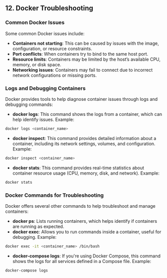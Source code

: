 ## 12. Docker Troubleshooting

### Common Docker Issues
Some common Docker issues include:

- **Containers not starting**: This can be caused by issues with the image, configuration, or resource constraints.
- **Port conflicts**: When containers try to bind to the same host port.
- **Resource limits**: Containers may be limited by the host’s available CPU, memory, or disk space.
- **Networking issues**: Containers may fail to connect due to incorrect network configurations or missing ports.

### Logs and Debugging Containers
Docker provides tools to help diagnose container issues through logs and debugging commands:

- **docker logs**: This command shows the logs from a container, which can help identify issues.
Example:
```bash
docker logs <container_name>
```

- **docker inspect**: This command provides detailed information about a container, including its network settings, volumes, and configuration.
Example:
```bash
docker inspect <container_name>
```

- **docker stats**: This command provides real-time statistics about container resource usage (CPU, memory, disk, and network).
Example:
```bash
docker stats
```

### Docker Commands for Troubleshooting
Docker offers several other commands to help troubleshoot and manage containers:

- **docker ps**: Lists running containers, which helps identify if containers are running as expected.
- **docker exec**: Allows you to run commands inside a container, useful for debugging.
Example:
```bash
docker exec -it <container_name> /bin/bash
```

- **docker-compose logs**: If you're using Docker Compose, this command shows the logs for all services defined in a Compose file.
Example:
```bash
docker-compose logs
```
